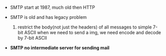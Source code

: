 - SMTP start at 1987, much old then HTTP
- SMTP is old and has legacy problem
  1. restrict the body(not just the headers) of all messages to simple 7-bit ASCII
     when we need to send a img, we need encode and decode by 7-bit ASCII
     
- **SMTP no intermediate server for sending mail**
